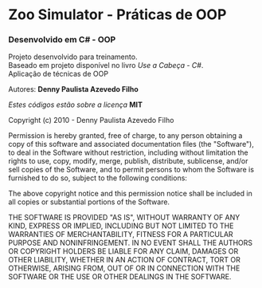 # Zoo Simulator - Práticas de OOP

### Desenvolvido em C# - OOP

Projeto desenvolvido para treinamento.  
Baseado em projeto disponível no livro _Use a Cabeça - C#_.  
Aplicação de técnicas de OOP

Autores: **Denny Paulista Azevedo Filho**

_Estes códigos estão sobre a licença_ **MIT**

Copyright (c) 2010 - Denny Paulista Azevedo Filho

Permission is hereby granted, free of charge, to any person obtaining a copy
of this software and associated documentation files (the "Software"), to deal
in the Software without restriction, including without limitation the rights
to use, copy, modify, merge, publish, distribute, sublicense, and/or sell
copies of the Software, and to permit persons to whom the Software is
furnished to do so, subject to the following conditions:

The above copyright notice and this permission notice shall be included in all
copies or substantial portions of the Software.

THE SOFTWARE IS PROVIDED "AS IS", WITHOUT WARRANTY OF ANY KIND, EXPRESS OR
IMPLIED, INCLUDING BUT NOT LIMITED TO THE WARRANTIES OF MERCHANTABILITY,
FITNESS FOR A PARTICULAR PURPOSE AND NONINFRINGEMENT. IN NO EVENT SHALL THE
AUTHORS OR COPYRIGHT HOLDERS BE LIABLE FOR ANY CLAIM, DAMAGES OR OTHER
LIABILITY, WHETHER IN AN ACTION OF CONTRACT, TORT OR OTHERWISE, ARISING FROM,
OUT OF OR IN CONNECTION WITH THE SOFTWARE OR THE USE OR OTHER DEALINGS IN THE
SOFTWARE.
